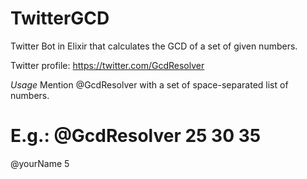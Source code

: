 # TwitterGCD
Twitter Bot in Elixir that calculates the GCD of a set of given numbers.

Twitter profile: https://twitter.com/GcdResolver

*Usage*
Mention @GcdResolver with a set of space-separated list of numbers.

E.g.:
@GcdResolver 25 30 35
  =
@yourName 5
